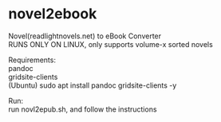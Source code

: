 # novel2ebook</br >
Novel(readlightnovels.net) to eBook Converter</br >
RUNS ONLY ON LINUX, only supports volume-x sorted novels</br >

Requirements:</br >
pandoc</br >
gridsite-clients</br >
(Ubuntu) sudo apt install pandoc gridsite-clients -y</br >

Run:</br >
run novl2epub.sh, and follow the instructions